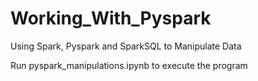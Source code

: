 # Working_With_Pyspark
Using Spark, Pyspark and SparkSQL to Manipulate Data

Run pyspark_manipulations.ipynb to execute the program
